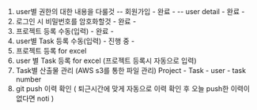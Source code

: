 1. user별 권한의 대한 내용을 다룰것 
 -- 회원가입 - 완료 -
 -- user detail - 완료 - 
1. 로그인 시 비밀번호를 암호화할것 - 완료 - 
2. 프로젝트 등록 수동(입력) - 완료 - 
3. user별 Task 등록 수동(입력) - 진행 중 -
4. 프로젝트 등록 for excel 
5. user 별 Task 등록 for excel (프로젝트 등록시 자동으로 입력)
6. Task별 산출물 관리 (AWS s3를 통한 파일 관리) Project - Task - user - task number  
7. git push 이력 확인 ( 퇴근시간에 맞게 자동으로 이력 확인 후 오늘 push한 이력이 없다면 noti )